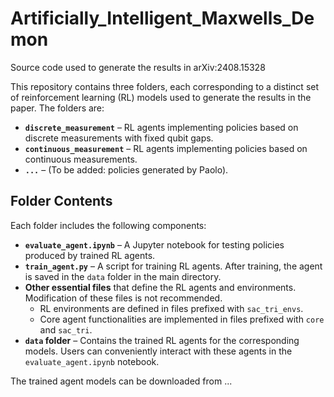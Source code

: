# Artificially_Intelligent_Maxwells_Demon

Source code used to generate the results in arXiv:2408.15328

This repository contains three folders, each corresponding to a distinct set of reinforcement learning (RL) models used to generate the results in the paper. The folders are:

- **`discrete_measurement`** – RL agents implementing policies based on discrete measurements with fixed qubit gaps.  
- **`continuous_measurement`** – RL agents implementing policies based on continuous measurements.  
- **`...`** – (To be added: policies generated by Paolo).  

## Folder Contents

Each folder includes the following components:

- **`evaluate_agent.ipynb`** – A Jupyter notebook for testing policies produced by trained RL agents.  
- **`train_agent.py`** – A script for training RL agents. After training, the agent is saved in the `data` folder in the main directory.
- **Other essential files** that define the RL agents and environments. Modification of these files is not recommended.  
  - RL environments are defined in files prefixed with `sac_tri_envs`.  
  - Core agent functionalities are implemented in files prefixed with `core` and `sac_tri`.  
- **`data` folder** – Contains the trained RL agents for the corresponding models. Users can conveniently interact with these agents in the `evaluate_agent.ipynb` notebook.

The trained agent models can be downloaded from ...

